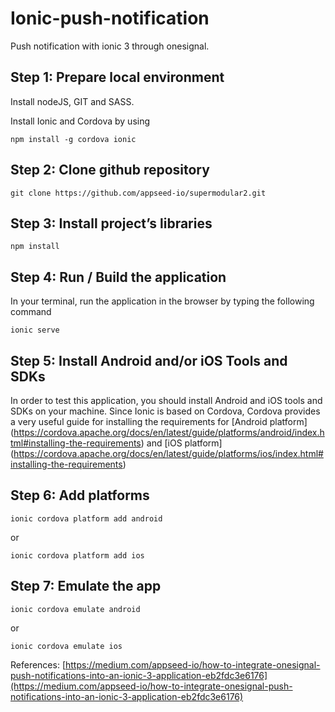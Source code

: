 # Ionic-push-notification
Push notification with ionic 3 through onesignal.

## Step 1: Prepare local environment

Install nodeJS, GIT and SASS.

Install Ionic and Cordova by using 
```
npm install -g cordova ionic
```

## Step 2: Clone github repository
```
git clone https://github.com/appseed-io/supermodular2.git
```

## Step 3: Install project’s libraries
```
npm install
```

## Step 4: Run / Build the application
In your terminal, run the application in the browser by typing the following command
```
ionic serve
```

## Step 5: Install Android and/or iOS Tools and SDKs
In order to test this application, you should install Android and iOS tools and SDKs on your machine. Since Ionic is based on Cordova, Cordova provides a very useful guide for installing the requirements for 
[Android platform] 
(https://cordova.apache.org/docs/en/latest/guide/platforms/android/index.html#installing-the-requirements) 
and [iOS platform] (https://cordova.apache.org/docs/en/latest/guide/platforms/ios/index.html#installing-the-requirements)

## Step 6: Add platforms
```
ionic cordova platform add android
```
or
```
ionic cordova platform add ios
```

## Step 7: Emulate the app
```
ionic cordova emulate android
```
or
```
ionic cordova emulate ios
```

References:
[https://medium.com/appseed-io/how-to-integrate-onesignal-push-notifications-into-an-ionic-3-application-eb2fdc3e6176](https://medium.com/appseed-io/how-to-integrate-onesignal-push-notifications-into-an-ionic-3-application-eb2fdc3e6176)
